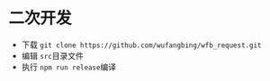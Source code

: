 # 二次开发
- 下载 `git clone https://github.com/wufangbing/wfb_request.git`
- 编辑  `src`目录文件
- 执行 `npm run release`编译
